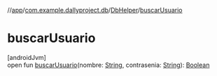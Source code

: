//[app](../../../index.md)/[com.example.dallyproject.db](../index.md)/[DbHelper](index.md)/[buscarUsuario](buscar-usuario.md)

# buscarUsuario

[androidJvm]\
open fun [buscarUsuario](buscar-usuario.md)(nombre: [String](https://developer.android.com/reference/kotlin/java/lang/String.html), contrasenia: [String](https://developer.android.com/reference/kotlin/java/lang/String.html)): [Boolean](https://kotlinlang.org/api/latest/jvm/stdlib/kotlin/-boolean/index.html)
